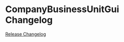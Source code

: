 # CompanyBusinessUnitGui Changelog

[Release Changelog](https://github.com/spryker/company-business-unit-gui/releases)
